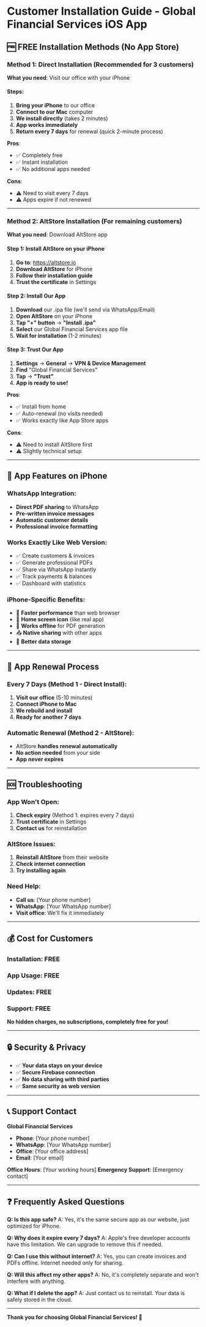 # Customer Installation Guide - Global Financial Services iOS App

## 🆓 FREE Installation Methods (No App Store)

### Method 1: Direct Installation (Recommended for 3 customers)
**What you need**: Visit our office with your iPhone

#### Steps:
1. **Bring your iPhone** to our office
2. **Connect to our Mac** computer
3. **We install directly** (takes 2 minutes)
4. **App works immediately**
5. **Return every 7 days** for renewal (quick 2-minute process)

**Pros**: 
- ✅ Completely free
- ✅ Instant installation
- ✅ No additional apps needed

**Cons**: 
- ⚠️ Need to visit every 7 days
- ⚠️ Apps expire if not renewed

---

### Method 2: AltStore Installation (For remaining customers)
**What you need**: Download AltStore app

#### Step 1: Install AltStore on your iPhone
1. **Go to**: https://altstore.io
2. **Download AltStore** for iPhone
3. **Follow their installation guide**
4. **Trust the certificate** in Settings

#### Step 2: Install Our App
1. **Download** our .ipa file (we'll send via WhatsApp/Email)
2. **Open AltStore** on your iPhone
3. **Tap "+" button** → **"Install .ipa"**
4. **Select** our Global Financial Services app file
5. **Wait for installation** (1-2 minutes)

#### Step 3: Trust Our App
1. **Settings** → **General** → **VPN & Device Management**
2. **Find** "Global Financial Services" 
3. **Tap** → **"Trust"**
4. **App is ready to use!**

**Pros**: 
- ✅ Install from home
- ✅ Auto-renewal (no visits needed)
- ✅ Works exactly like App Store apps

**Cons**: 
- ⚠️ Need to install AltStore first
- ⚠️ Slightly technical setup

---

## 📱 App Features on iPhone

### WhatsApp Integration:
- **Direct PDF sharing** to WhatsApp
- **Pre-written invoice messages**
- **Automatic customer details**
- **Professional invoice formatting**

### Works Exactly Like Web Version:
- ✅ Create customers & invoices
- ✅ Generate professional PDFs
- ✅ Share via WhatsApp instantly
- ✅ Track payments & balances
- ✅ Dashboard with statistics

### iPhone-Specific Benefits:
- 🚀 **Faster performance** than web browser
- 📱 **Home screen icon** (like real app)
- 🔄 **Works offline** for PDF generation
- 📤 **Native sharing** with other apps
- 💾 **Better data storage**

---

## 🔄 App Renewal Process

### Every 7 Days (Method 1 - Direct Install):
1. **Visit our office** (5-10 minutes)
2. **Connect iPhone to Mac**
3. **We rebuild and install**
4. **Ready for another 7 days**

### Automatic Renewal (Method 2 - AltStore):
- AltStore **handles renewal automatically**
- **No action needed** from your side
- **App never expires**

---

## 🆘 Troubleshooting

### App Won't Open:
1. **Check expiry** (Method 1: expires every 7 days)
2. **Trust certificate** in Settings
3. **Contact us** for reinstallation

### AltStore Issues:
1. **Reinstall AltStore** from their website
2. **Check internet connection**
3. **Try installing again**

### Need Help:
- **Call us**: [Your phone number]
- **WhatsApp**: [Your WhatsApp number]
- **Visit office**: We'll fix it immediately

---

## 💰 Cost for Customers

### Installation: **FREE**
### App Usage: **FREE**  
### Updates: **FREE**
### Support: **FREE**

**No hidden charges, no subscriptions, completely free for you!**

---

## 🔒 Security & Privacy

- ✅ **Your data stays on your device**
- ✅ **Secure Firebase connection**
- ✅ **No data sharing with third parties**
- ✅ **Same security as web version**

---

## 📞 Support Contact

**Global Financial Services**
- **Phone**: [Your phone number]
- **WhatsApp**: [Your WhatsApp number]
- **Office**: [Your office address]
- **Email**: [Your email]

**Office Hours**: [Your working hours]
**Emergency Support**: [Emergency contact]

---

## ❓ Frequently Asked Questions

**Q: Is this app safe?**
A: Yes, it's the same secure app as our website, just optimized for iPhone.

**Q: Why does it expire every 7 days?**
A: Apple's free developer accounts have this limitation. We can upgrade to remove this if needed.

**Q: Can I use this without internet?**
A: Yes, you can create invoices and PDFs offline. Internet needed only for sharing.

**Q: Will this affect my other apps?**
A: No, it's completely separate and won't interfere with anything.

**Q: What if I delete the app?**
A: Just contact us to reinstall. Your data is safely stored in the cloud.

---

**Thank you for choosing Global Financial Services! 🙏**
